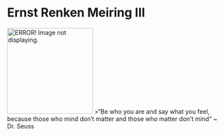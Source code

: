 <!DOCTYPE html>
<html>
<body>

<h1>Ernst Renken Meiring III</h1>
<p><img src="https://github.com/user-attachments/assets/89408d43-c146-41eb-a9a2-40af109c9145" width="200" height="200" alt="ERROR! Image not displaying."/> >“Be who you are and say what you feel, because those who mind don’t matter and those who matter don’t mind” ~ Dr. Seuss
</p>

</body>
</html>
